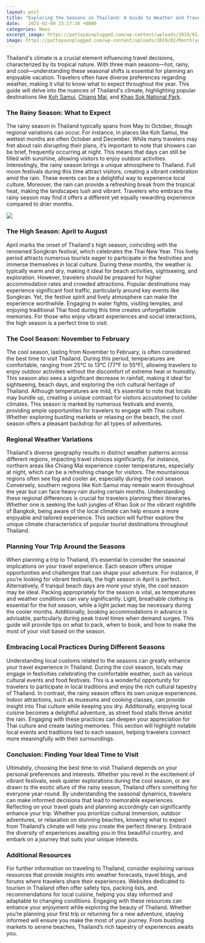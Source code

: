 ```yaml
---
layout: post
title: "Exploring the Seasons in Thailand: A Guide to Weather and Travel"
date:   2025-02-09 23:17:36 +0000
categories: News
excerpt_image: https://pattayaunplugged.com/wp-content/uploads/2019/02/Monthlyweather.jpg
image: https://pattayaunplugged.com/wp-content/uploads/2019/02/Monthlyweather.jpg
---
```


Thailand's climate is a crucial element influencing travel decisions, characterized by its tropical nature. With three main seasons—hot, rainy, and cool—understanding these seasonal shifts is essential for planning an enjoyable vacation. Travelers often have diverse preferences regarding weather, making it vital to know what to expect throughout the year. This guide will delve into the nuances of Thailand's climate, highlighting popular destinations like [Koh Samui](https://fr.edu.vn/en/Koh_Samui), [Chiang Mai](https://fr.edu.vn/en/Chiang_Mai), and [Khao Sok National Park](https://fr.edu.vn/en/Khao_Sok_National_Park).
### The Rainy Season: What to Expect
The rainy season in Thailand typically spans from May to October, though regional variations can occur. For instance, in places like Koh Samui, the wettest months are often October and December. While many travelers may fret about rain disrupting their plans, it’s important to note that showers can be brief, frequently occurring at night. This means that days can still be filled with sunshine, allowing visitors to enjoy outdoor activities.
Interestingly, the rainy season brings a unique atmosphere to Thailand. Full moon festivals during this time attract visitors, creating a vibrant celebration amid the rain. These events can be a delightful way to experience local culture. Moreover, the rain can provide a refreshing break from the tropical heat, making the landscapes lush and vibrant. Travelers who embrace the rainy season may find it offers a different yet equally rewarding experience compared to drier months.

![](https://pattayaunplugged.com/wp-content/uploads/2019/02/Monthlyweather.jpg)
### The High Season: April to August
April marks the onset of Thailand's high season, coinciding with the renowned Songkran festival, which celebrates the Thai New Year. This lively period attracts numerous tourists eager to participate in the festivities and immerse themselves in local culture. During these months, the weather is typically warm and dry, making it ideal for beach activities, sightseeing, and exploration.
However, travelers should be prepared for higher accommodation rates and crowded attractions. Popular destinations may experience significant foot traffic, particularly around key events like Songkran. Yet, the festive spirit and lively atmosphere can make the experience worthwhile. Engaging in water fights, visiting temples, and enjoying traditional Thai food during this time creates unforgettable memories. For those who enjoy vibrant experiences and social interactions, the high season is a perfect time to visit.
### The Cool Season: November to February
The cool season, lasting from November to February, is often considered the best time to visit Thailand. During this period, temperatures are comfortable, ranging from 25°C to 13°C (77°F to 55°F), allowing travelers to enjoy outdoor activities without the discomfort of extreme heat or humidity. This season also sees a significant decrease in rainfall, making it ideal for sightseeing, beach days, and exploring the rich cultural heritage of Thailand.
Although temperatures are mild, it’s essential to note that locals may bundle up, creating a unique contrast for visitors accustomed to colder climates. This season is marked by numerous festivals and events, providing ample opportunities for travelers to engage with Thai culture. Whether exploring bustling markets or relaxing on the beach, the cool season offers a pleasant backdrop for all types of adventures. 
### Regional Weather Variations
Thailand's diverse geography results in distinct weather patterns across different regions, impacting travel choices significantly. For instance, northern areas like Chiang Mai experience cooler temperatures, especially at night, which can be a refreshing change for visitors. The mountainous regions often see fog and cooler air, especially during the cool season.
Conversely, southern regions like Koh Samui may remain warm throughout the year but can face heavy rain during certain months. Understanding these regional differences is crucial for travelers planning their itineraries. Whether one is seeking the lush jungles of Khao Sok or the vibrant nightlife of Bangkok, being aware of the local climate can help ensure a more enjoyable and tailored experience. This section will further explore the unique climate characteristics of popular tourist destinations throughout Thailand.
### Planning Your Trip Around the Seasons
When planning a trip to Thailand, it’s essential to consider the seasonal implications on your travel experience. Each season offers unique opportunities and challenges that can shape your adventure. For instance, if you’re looking for vibrant festivals, the high season in April is perfect. Alternatively, if tranquil beach days are more your style, the cool season may be ideal.
Packing appropriately for the season is vital, as temperatures and weather conditions can vary significantly. Light, breathable clothing is essential for the hot season, while a light jacket may be necessary during the cooler months. Additionally, booking accommodations in advance is advisable, particularly during peak travel times when demand surges. This guide will provide tips on what to pack, when to book, and how to make the most of your visit based on the season.
### Embracing Local Practices During Different Seasons
Understanding local customs related to the seasons can greatly enhance your travel experience in Thailand. During the cool season, locals may engage in festivities celebrating the comfortable weather, such as various cultural events and food festivals. This is a wonderful opportunity for travelers to participate in local traditions and enjoy the rich cultural tapestry of Thailand.
In contrast, the rainy season offers its own unique experiences. Indoor attractions, such as museums and cooking classes, can provide insight into Thai culture while keeping you dry. Additionally, enjoying local cuisine becomes a delightful adventure, as street food stalls thrive amidst the rain. Engaging with these practices can deepen your appreciation for Thai culture and create lasting memories. This section will highlight notable local events and traditions tied to each season, helping travelers connect more meaningfully with their surroundings.
### Conclusion: Finding Your Ideal Time to Visit
Ultimately, choosing the best time to visit Thailand depends on your personal preferences and interests. Whether you revel in the excitement of vibrant festivals, seek quieter explorations during the cool season, or are drawn to the exotic allure of the rainy season, Thailand offers something for everyone year-round. By understanding the seasonal dynamics, travelers can make informed decisions that lead to memorable experiences.
Reflecting on your travel goals and planning accordingly can significantly enhance your trip. Whether you prioritize cultural immersion, outdoor adventures, or relaxation on stunning beaches, knowing what to expect from Thailand’s climate will help you create the perfect itinerary. Embrace the diversity of experiences awaiting you in this beautiful country, and embark on a journey that suits your unique interests.
### Additional Resources
For further information on traveling to Thailand, consider exploring various resources that provide insights into weather forecasts, travel blogs, and forums where travelers share their experiences. Websites dedicated to tourism in Thailand often offer safety tips, packing lists, and recommendations for local cuisine, helping you stay informed and adaptable to changing conditions.
Engaging with these resources can enhance your enjoyment while exploring the beauty of Thailand. Whether you’re planning your first trip or returning for a new adventure, staying informed will ensure you make the most of your journey. From bustling markets to serene beaches, Thailand’s rich tapestry of experiences awaits you.